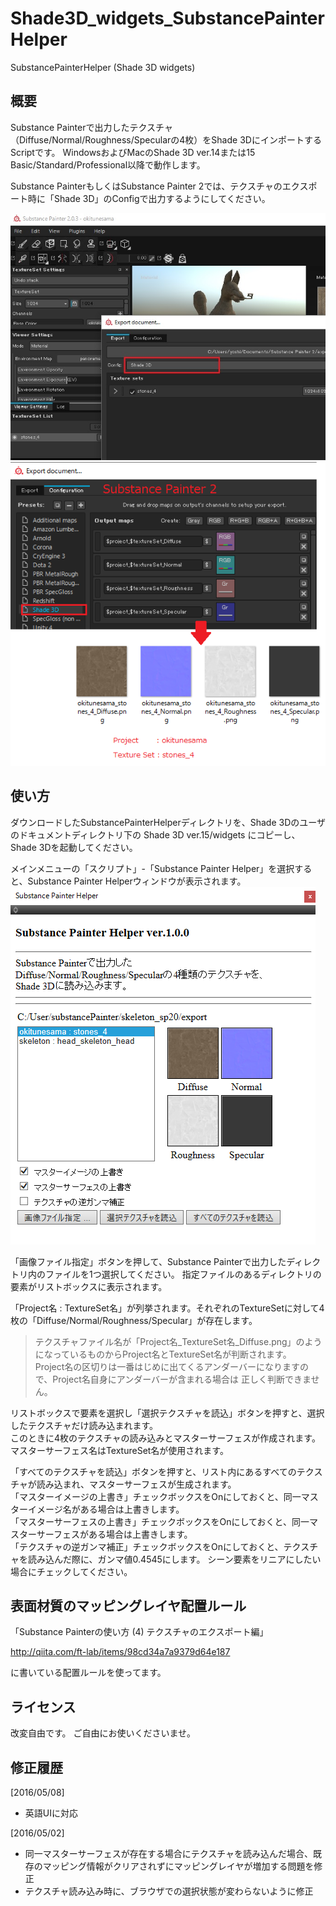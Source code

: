 # Shade3D_widgets_SubstancePainterHelper
SubstancePainterHelper (Shade 3D widgets)

## 概要

Substance Painterで出力したテクスチャ（Diffuse/Normal/Roughness/Specularの4枚）をShade 3DにインポートするScriptです。
WindowsおよびMacのShade 3D ver.14または15 Basic/Standard/Professional以降で動作します。

Substance PainterもしくはSubstance Painter 2では、テクスチャのエクスポート時に「Shade 3D」のConfigで出力するようにしてください。

<img src="./images/sp2_export_textures_shade3d.jpg" /><br>
<img src="./images/sp2_export_textures_tex4.png" /><br>

## 使い方

ダウンロードしたSubstancePainterHelperディレクトリを、Shade 3Dのユーザのドキュメントディレクトリ下の
Shade 3D ver.15/widgets にコピーし、Shade 3Dを起動してください。

メインメニューの「スクリプト」-「Substance Painter Helper」を選択すると、Substance Painter Helperウィンドウが表示されます。
<img src="./images/sp2_shade3d_helper_script_01.png" /><br>

「画像ファイル指定」ボタンを押して、Substance Painterで出力したディレクトリ内のファイルを1つ選択してください。
指定ファイルのあるディレクトリの要素がリストボックスに表示されます。

「Project名 : TextureSet名」が列挙されます。それぞれのTextureSetに対して4枚の「Diffuse/Normal/Roughness/Specular」が存在します。
> テクスチャファイル名が「Project名_TextureSet名_Diffuse.png」のようになっているものからProject名とTextureSet名が判断されます。  
> Project名の区切りは一番はじめに出てくるアンダーバーになりますので、Project名自身にアンダーバーが含まれる場合は
> 正しく判断できません。

リストボックスで要素を選択し「選択テクスチャを読込」ボタンを押すと、選択したテクスチャだけ読み込まれます。  
このときに4枚のテクスチャの読み込みとマスターサーフェスが作成されます。  
マスターサーフェス名はTextureSet名が使用されます。

「すべてのテクスチャを読込」ボタンを押すと、リスト内にあるすべてのテクスチャが読み込まれ、マスターサーフェスが生成されます。  
「マスターイメージの上書き」チェックボックスをOnにしておくと、同一マスターイメージ名がある場合は上書きします。  
「マスターサーフェスの上書き」チェックボックスをOnにしておくと、同一マスターサーフェスがある場合は上書きします。  
「テクスチャの逆ガンマ補正」チェックボックスをOnにしておくと、テクスチャを読み込んだ際に、ガンマ値0.4545にします。
シーン要素をリニアにしたい場合にチェックしてください。

## 表面材質のマッピングレイヤ配置ルール

「Substance Painterの使い方 (4) テクスチャのエクスポート編」

http://qiita.com/ft-lab/items/98cd34a7a9379d64e187

に書いている配置ルールを使ってます。

## ライセンス

改変自由です。
ご自由にお使いくださいませ。

## 修正履歴

[2016/05/08]
* 英語UIに対応

[2016/05/02]
* 同一マスターサーフェスが存在する場合にテクスチャを読み込んだ場合、既存のマッピング情報がクリアされずにマッピングレイヤが増加する問題を修正
* テクスチャ読み込み時に、ブラウザでの選択状態が変わらないように修正




